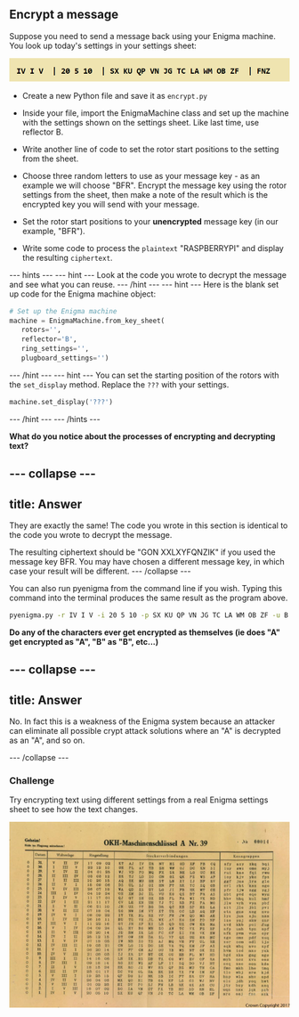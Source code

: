 ## Encrypt a message

Suppose you need to send a message back using your Enigma machine. You look up today's settings in your settings sheet:

![Encrypt settings](images/encrypt-settings.png)

+ Create a new Python file and save it as `encrypt.py`

+ Inside your file, import the EnigmaMachine class and set up the machine with the settings shown on the settings sheet. Like last time, use reflector B.

+ Write another line of code to set the rotor start positions to the setting from the sheet.

+ Choose three random letters to use as your message key - as an example we will choose "BFR". Encrypt the message key using the rotor settings from the sheet, then make a note of the result which is the encrypted key you will send with your message.

+ Set the rotor start positions to your **unencrypted** message key (in our example, "BFR").

+ Write some code to process the `plaintext` "RASPBERRYPI" and display the resulting `ciphertext`.

--- hints ---
--- hint ---
Look at the code you wrote to decrypt the message and see what you can reuse.
--- /hint ---
--- hint ---
Here is the blank set up code for the Enigma machine object:

```python
# Set up the Enigma machine
machine = EnigmaMachine.from_key_sheet(
   rotors='',
   reflector='B',
   ring_settings='',
   plugboard_settings='')
```
--- /hint ---
--- hint ---
You can set the starting position of the rotors with the `set_display` method. Replace the `???` with your settings.

```python
machine.set_display('???')
```
--- /hint ---
--- /hints ---


**What do you notice about the processes of encrypting and decrypting text?**

--- collapse ---
---
title: Answer
---
They are exactly the same! The code you wrote in this section is identical to the code you wrote to decrypt the message.

The resulting ciphertext should be "GON XXLXYFQNZIK" if you used the message key BFR. You may have chosen a different message key, in which case your result will be different.
--- /collapse ---

You can also run pyenigma from the command line if you wish. Typing this command into the terminal produces the same result as the program above.

```bash
pyenigma.py -r IV I V -i 20 5 10 -p SX KU QP VN JG TC LA WM OB ZF -u B --start BFR --text "RASPBERRYPI"
```

**Do any of the characters ever get encrypted as themselves (ie does "A" get encrypted as "A", "B" as "B", etc...)**

--- collapse ---
---
title: Answer
---
No. In fact this is a weakness of the Enigma system because an attacker can eliminate all possible crypt attack solutions where an "A" is decrypted as an "A", and so on.

--- /collapse ---


### Challenge

Try encrypting text using different settings from a real Enigma settings sheet to see how the text changes.

![A captured Enigma settings sheet held by GCHQ](images/Enigma-settings-sheet.jpg)
